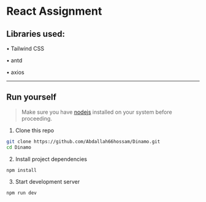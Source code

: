# React Assignment

## Libraries used:


• Tailwind CSS

• antd

• axios

---
## Run yourself
> Make sure you have [nodejs](https://nodejs.org/) installed on your system before proceeding.

1. Clone this repo
```bash
git clone https://github.com/Abdallah66hossam/Dinamo.git
cd Dinamo
```
2. Install project dependencies
```bash
npm install
```
3. Start development server
```bash
npm run dev
```
